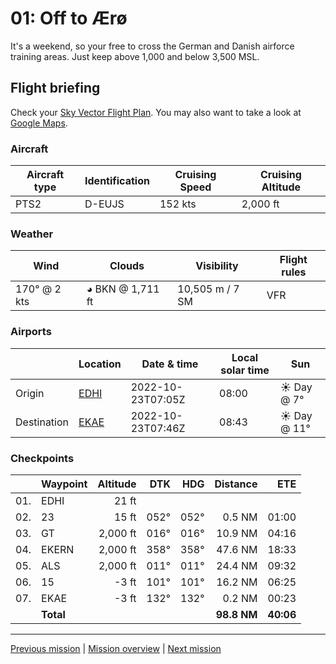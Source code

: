 01: Off to Ærø
==================

It's a weekend, so your free to cross the German and Danish airforce training areas. Just keep above 1,000 and below 3,500 MSL.

Flight briefing
---------------

Check your [Sky Vector Flight Plan](https://skyvector.com/?ll=53.53760657450579,9.826625623518156&chart=301&zoom=3&fpl=N0152A088%20EDHI%205343N00955E%205430N00952E%205454N00960E%20EKAE). You may also want to take a look at [Google Maps](https://www.google.com/maps/@?api=1&map_action=map&center=53.53760657450579,9.826625623518156&zoom=12&basemap=terrain).

### Aircraft

| Aircraft type | Identification | Cruising Speed | Cruising Altitude |
|---------------|----------------|----------------|-------------------|
| PTS2 | D-EUJS | 152 kts | 2,000 ft |

### Weather

| Wind | Clouds | Visibility | Flight rules |
|------|--------|------------|--------------|
| 170° @ 2 kts | ◕ BKN @ 1,711 ft | 10,505 m / 7 SM | VFR |

### Airports

|             | Location | Date & time | Local solar time | Sun |
|-------------|----------|-------------|------------------|-----|
| Origin      | [EDHI](https://skyvector.com/airport/EDHI) | 2022-10-23T07:05Z | 08:00 | ☀ Day @ 7° |
| Destination | [EKAE](https://skyvector.com/airport/EKAE) | 2022-10-23T07:46Z | 08:43 | ☀ Day @ 11° |

### Checkpoints

|     | Waypoint  | Altitude  | DTK  | HDG  | Distance |   ETE |
|:---:|-----------|----------:|-----:|-----:|---------:|------:|
| 01. | EDHI      |     21 ft |      |      |          |       |
| 02. | 23        |     15 ft | 052° | 052° |   0.5 NM | 01:00 |
| 03. | GT        |  2,000 ft | 016° | 016° |  10.9 NM | 04:16 |
| 04. | EKERN     |  2,000 ft | 358° | 358° |  47.6 NM | 18:33 |
| 05. | ALS       |  2,000 ft | 011° | 011° |  24.4 NM | 09:32 |
| 06. | 15        |     -3 ft | 101° | 101° |  16.2 NM | 06:25 |
| 07. | EKAE      |     -3 ft | 132° | 132° |   0.2 NM | 00:23 |
|     | **Total** |           |      |      | **98.8 NM** | **40:06** |

----

[Previous mission](./00_get_to_know_the_pitts_s-2.md) | [Mission overview](./README.md) | [Next mission](./02_bridge_to_koebenhavn.md)
